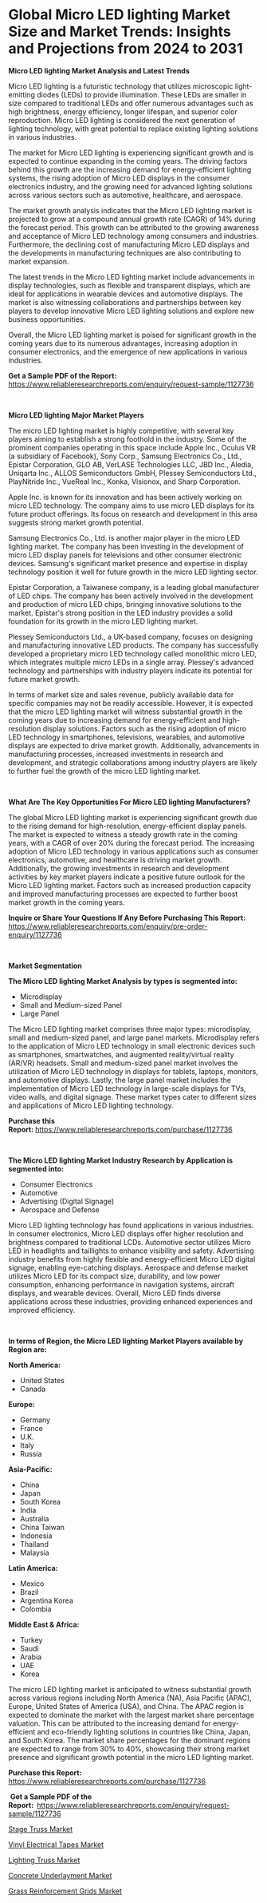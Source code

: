 <p><h1>Global Micro LED lighting Market Size and Market Trends: Insights and Projections from 2024 to 2031</h1></p><p><strong>Micro LED lighting Market Analysis and Latest Trends</strong></p>
<p><p>Micro LED lighting is a futuristic technology that utilizes microscopic light-emitting diodes (LEDs) to provide illumination. These LEDs are smaller in size compared to traditional LEDs and offer numerous advantages such as high brightness, energy efficiency, longer lifespan, and superior color reproduction. Micro LED lighting is considered the next generation of lighting technology, with great potential to replace existing lighting solutions in various industries.</p><p>The market for Micro LED lighting is experiencing significant growth and is expected to continue expanding in the coming years. The driving factors behind this growth are the increasing demand for energy-efficient lighting systems, the rising adoption of Micro LED displays in the consumer electronics industry, and the growing need for advanced lighting solutions across various sectors such as automotive, healthcare, and aerospace.</p><p>The market growth analysis indicates that the Micro LED lighting market is projected to grow at a compound annual growth rate (CAGR) of 14% during the forecast period. This growth can be attributed to the growing awareness and acceptance of Micro LED technology among consumers and industries. Furthermore, the declining cost of manufacturing Micro LED displays and the developments in manufacturing techniques are also contributing to market expansion.</p><p>The latest trends in the Micro LED lighting market include advancements in display technologies, such as flexible and transparent displays, which are ideal for applications in wearable devices and automotive displays. The market is also witnessing collaborations and partnerships between key players to develop innovative Micro LED lighting solutions and explore new business opportunities.</p><p>Overall, the Micro LED lighting market is poised for significant growth in the coming years due to its numerous advantages, increasing adoption in consumer electronics, and the emergence of new applications in various industries.</p></p>
<p><strong>Get a Sample PDF of the Report:&nbsp;</strong> <a href="https://www.reliableresearchreports.com/enquiry/request-sample/1127736">https://www.reliableresearchreports.com/enquiry/request-sample/1127736</a></p>
<p>&nbsp;</p>
<p><strong>Micro LED lighting Major Market Players</strong></p>
<p><p>The micro LED lighting market is highly competitive, with several key players aiming to establish a strong foothold in the industry. Some of the prominent companies operating in this space include Apple Inc., Oculus VR (a subsidiary of Facebook), Sony Corp., Samsung Electronics Co., Ltd., Epistar Corporation, GLO AB, VerLASE Technologies LLC, JBD Inc., Aledia, Uniqarta Inc., ALLOS Semiconductors GmbH, Plessey Semiconductors Ltd., PlayNitride Inc., VueReal Inc., Konka, Visionox, and Sharp Corporation.</p><p>Apple Inc. is known for its innovation and has been actively working on micro LED technology. The company aims to use micro LED displays for its future product offerings. Its focus on research and development in this area suggests strong market growth potential.</p><p>Samsung Electronics Co., Ltd. is another major player in the micro LED lighting market. The company has been investing in the development of micro LED display panels for televisions and other consumer electronic devices. Samsung's significant market presence and expertise in display technology position it well for future growth in the micro LED lighting sector.</p><p>Epistar Corporation, a Taiwanese company, is a leading global manufacturer of LED chips. The company has been actively involved in the development and production of micro LED chips, bringing innovative solutions to the market. Epistar's strong position in the LED industry provides a solid foundation for its growth in the micro LED lighting market.</p><p>Plessey Semiconductors Ltd., a UK-based company, focuses on designing and manufacturing innovative LED products. The company has successfully developed a proprietary micro LED technology called  monolithic micro LED, which integrates multiple micro LEDs in a single array. Plessey's advanced technology and partnerships with industry players indicate its potential for future market growth.</p><p>In terms of market size and sales revenue, publicly available data for specific companies may not be readily accessible. However, it is expected that the micro LED lighting market will witness substantial growth in the coming years due to increasing demand for energy-efficient and high-resolution display solutions. Factors such as the rising adoption of micro LED technology in smartphones, televisions, wearables, and automotive displays are expected to drive market growth. Additionally, advancements in manufacturing processes, increased investments in research and development, and strategic collaborations among industry players are likely to further fuel the growth of the micro LED lighting market.</p></p>
<p>&nbsp;</p>
<p><strong>What Are The Key Opportunities For Micro LED lighting Manufacturers?</strong></p>
<p><p>The global Micro LED lighting market is experiencing significant growth due to the rising demand for high-resolution, energy-efficient display panels. The market is expected to witness a steady growth rate in the coming years, with a CAGR of over 20% during the forecast period. The increasing adoption of Micro LED technology in various applications such as consumer electronics, automotive, and healthcare is driving market growth. Additionally, the growing investments in research and development activities by key market players indicate a positive future outlook for the Micro LED lighting market. Factors such as increased production capacity and improved manufacturing processes are expected to further boost market growth in the coming years.</p></p>
<p><strong>Inquire or Share Your Questions If Any Before Purchasing This Report:</strong> <a href="https://www.reliableresearchreports.com/enquiry/pre-order-enquiry/1127736">https://www.reliableresearchreports.com/enquiry/pre-order-enquiry/1127736</a></p>
<p>&nbsp;</p>
<p><strong>Market Segmentation</strong></p>
<p><strong>The Micro LED lighting Market Analysis by types is segmented into:</strong></p>
<p><ul><li>Microdisplay</li><li>Small and Medium-sized Panel</li><li>Large Panel</li></ul></p>
<p><p>The Micro LED lighting market comprises three major types: microdisplay, small and medium-sized panel, and large panel markets. Microdisplay refers to the application of Micro LED technology in small electronic devices such as smartphones, smartwatches, and augmented reality/virtual reality (AR/VR) headsets. Small and medium-sized panel market involves the utilization of Micro LED technology in displays for tablets, laptops, monitors, and automotive displays. Lastly, the large panel market includes the implementation of Micro LED technology in large-scale displays for TVs, video walls, and digital signage. These market types cater to different sizes and applications of Micro LED lighting technology.</p></p>
<p><strong>Purchase this Report:&nbsp;</strong><a href="https://www.reliableresearchreports.com/purchase/1127736">https://www.reliableresearchreports.com/purchase/1127736</a></p>
<p>&nbsp;</p>
<p><strong>The Micro LED lighting Market Industry Research by Application is segmented into:</strong></p>
<p><ul><li>Consumer Electronics</li><li>Automotive</li><li>Advertising (Digital Signage)</li><li>Aerospace and Defense</li></ul></p>
<p><p>Micro LED lighting technology has found applications in various industries. In consumer electronics, Micro LED displays offer higher resolution and brightness compared to traditional LCDs. Automotive sector utilizes Micro LED in headlights and taillights to enhance visibility and safety. Advertising industry benefits from highly flexible and energy-efficient Micro LED digital signage, enabling eye-catching displays. Aerospace and defense market utilizes Micro LED for its compact size, durability, and low power consumption, enhancing performance in navigation systems, aircraft displays, and wearable devices. Overall, Micro LED finds diverse applications across these industries, providing enhanced experiences and improved efficiency.</p></p>
<p>&nbsp;</p>
<p><strong>In terms of Region, the Micro LED lighting Market Players available by Region are:</strong></p>
<p>
    <p> <strong> North America: </strong>
        <ul>
            <li>United States</li>
            <li>Canada</li>
        </ul>
        </p> 
    <p> <strong> Europe: </strong>
        <ul>
            <li>Germany</li>
            <li>France</li>
            <li>U.K.</li>
            <li>Italy</li>
            <li>Russia</li>
        </ul>
        </p> 
    <p> <strong> Asia-Pacific: </strong>
        <ul>
            <li>China</li>
            <li>Japan</li>
            <li>South Korea</li>
            <li>India</li>
            <li>Australia</li>
            <li>China Taiwan</li>
            <li>Indonesia</li>
            <li>Thailand</li>
            <li>Malaysia</li>
        </ul>
        </p> 
    <p> <strong> Latin America: </strong>
        <ul>
            <li>Mexico</li>
            <li>Brazil</li>
            <li>Argentina Korea</li>
            <li>Colombia</li>
        </ul>
        </p> 
    <p> <strong> Middle East & Africa: </strong>
        <ul>
            <li>Turkey</li>
            <li>Saudi</li>
            <li>Arabia</li>
            <li>UAE</li>
            <li>Korea</li>
        </ul>
    </p>
    </p>
<p><p>The micro LED lighting market is anticipated to witness substantial growth across various regions including North America (NA), Asia Pacific (APAC), Europe, United States of America (USA), and China. The APAC region is expected to dominate the market with the largest market share percentage valuation. This can be attributed to the increasing demand for energy-efficient and eco-friendly lighting solutions in countries like China, Japan, and South Korea. The market share percentages for the dominant regions are expected to range from 30% to 40%, showcasing their strong market presence and significant growth potential in the micro LED lighting market.</p></p>
<p><strong>Purchase this Report: </strong><a href="https://www.reliableresearchreports.com/purchase/1127736">https://www.reliableresearchreports.com/purchase/1127736</a></p>
<p>&nbsp;<strong>Get a Sample PDF of the Report:&nbsp;&nbsp;</strong><a href="https://www.reliableresearchreports.com/enquiry/request-sample/1127736">https://www.reliableresearchreports.com/enquiry/request-sample/1127736</a></p>
<p><strong></strong></p>
<p><p><a href="https://medium.com/@alortiz4534/stage-truss-market-analysis-and-sze-forecasted-for-period-from-2024-to-2031-d77b429b869c">Stage Truss Market</a></p><p><a href="https://medium.com/@alortiz4534/vinyl-electrical-tapes-market-trends-forecast-and-competitive-analysis-to-2031-e82153fa7faf">Vinyl Electrical Tapes Market</a></p><p><a href="https://medium.com/@alortiz4534/lighting-truss-market-size-and-market-trends-complete-industry-overview-2024-to-2031-d20d849ab7bf">Lighting Truss Market</a></p><p><a href="https://medium.com/p/3de4002bd151/edit">Concrete Underlayment Market</a></p><p><a href="https://medium.com/@alortiz4534/decoding-grass-reinforcement-grids-market-metrics-market-share-trends-and-growth-patterns-4e4d7074bc88">Grass Reinforcement Grids Market</a></p></p>